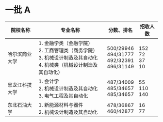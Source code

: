 # 一批 A
| 院校名称       | 专业名称                                                                                                                          | 分数、排名                                                   | 招收人数                          |
|----------------|-----------------------------------------------------------------------------------------------------------------------------------|--------------------------------------------------------------|-----------------------------------|
| 哈尔滨商业大学 | 1. 金融学类（金融学院）<br />2. 工商管理类（商务学院）<br /> 3. 机械设计制造及其自动化 <br /> 4. 机械类（机械设计制造及其自动化） | 500/29946 <br /> 494/31777 <br /> 492/32391 <br /> 496/31149 | 152 <br /> 72 <br /> 37 <br /> 10 |
| 黑龙江科技大学 | 1. 会计学 <br /> 2. 机械设计制造及其自动化 <br /> 3. 电气工程及其自动化                                                           | 487/34009 <br /> 485/34657<br /> 485/34657                   | 55 <br /> 110 <br /> 140          |
| 东北石油大学   | 1. 新能源材料与器件 <br /> 2. 机械设计制造及其自动化                                                                              | 478/36867 <br /> 460/42877                                   | 16 <br /> 77                      |

